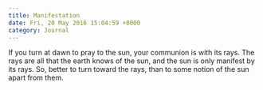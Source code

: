 ```yaml
---
title: Manifestation
date: Fri, 20 May 2016 15:04:59 +0000
category: Journal
---
```


If you turn at dawn to pray to the sun, your communion is with its rays. The rays are all that the earth knows of the sun, and the sun is only manifest by its rays. So, better to turn toward the rays, than to some notion of the sun apart from them.
